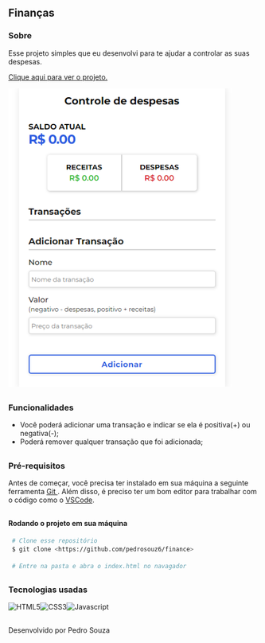## Finanças

### Sobre

Esse projeto simples que eu desenvolvi para te ajudar a controlar as suas despesas.

<a href='https://p-controle-de-despesas.netlify.app/'> Clique aqui para ver o projeto. </a>

<img src='./img-despesas.png' alt='Imagem do projeto' />

##

### Funcionalidades

* Você poderá adicionar uma transação e indicar se ela é positiva(+) ou negativa(-);
* Poderá remover qualquer transação que foi adicionada;

##

### Pré-requisitos

<p> Antes de começar, você precisa ter instalado em sua máquina a seguinte ferramenta <a href='https://git-scm.com/downloads'> Git </a>. Além disso, é preciso ter um bom editor para trabalhar com o código como o <a href='https://code.visualstudio.com/'> VSCode</a>. </p>

##

#### Rodando o projeto em sua máquina
 ``` bash
  # Clone esse repositório
  $ git clone <https://github.com/pedrosouz6/finance>
  
  # Entre na pasta e abra o index.html no navagador
```

##

### Tecnologias usadas

<div style='display: flex;'>
  <img src='https://img.shields.io/badge/HTML5-E34F26?style=for-the-badge&logo=html5&logoColor=white' alt='HTML5' />
  <img src='https://img.shields.io/badge/CSS3-1572B6?style=for-the-badge&logo=css3&logoColor=white' alt='CSS3' />
  <img src='https://img.shields.io/badge/JavaScript-F7DF1E?style=for-the-badge&logo=javascript&logoColor=black' alt='Javascript' />
</div>

## 

<p> Desenvolvido por Pedro Souza </p>

